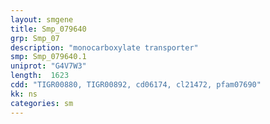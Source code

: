 ```yaml
---
layout: smgene
title: Smp_079640
grp: Smp_07
description: "monocarboxylate transporter"
smp: Smp_079640.1
uniprot: "G4V7W3"
length:  1623
cdd: "TIGR00880, TIGR00892, cd06174, cl21472, pfam07690"
kk: ns
categories: sm
---
```

